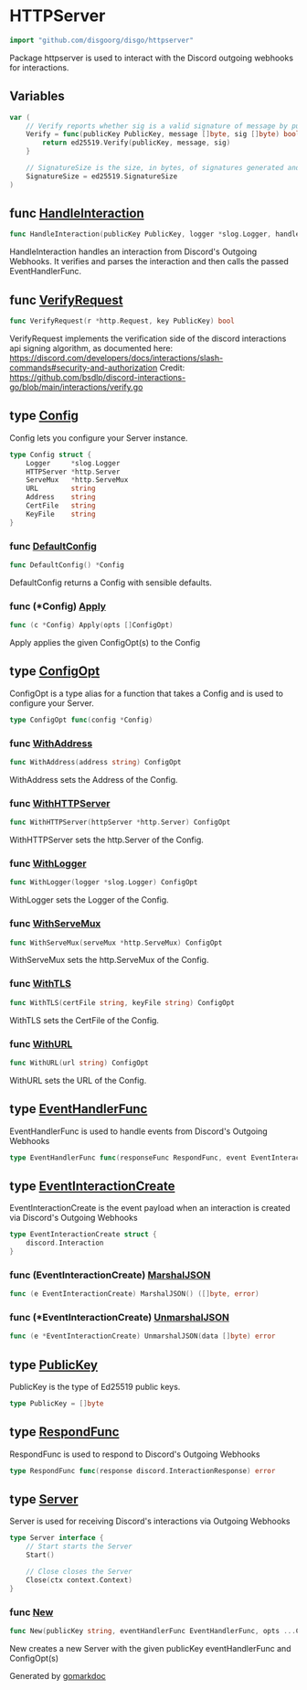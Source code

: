 # HTTPServer

```go
import "github.com/disgoorg/disgo/httpserver"
```

Package httpserver is used to interact with the Discord outgoing webhooks for interactions.

## Variables

<a name="Verify"></a>

```go
var (
    // Verify reports whether sig is a valid signature of message by publicKey. It
    Verify = func(publicKey PublicKey, message []byte, sig []byte) bool {
        return ed25519.Verify(publicKey, message, sig)
    }

    // SignatureSize is the size, in bytes, of signatures generated and verified by this package.
    SignatureSize = ed25519.SignatureSize
)
```

<a name="HandleInteraction"></a>
## func [HandleInteraction](<https://github.com/disgoorg/disgo/blob/master/httpserver/server.go#L105>)

```go
func HandleInteraction(publicKey PublicKey, logger *slog.Logger, handleFunc EventHandlerFunc) http.HandlerFunc
```

HandleInteraction handles an interaction from Discord's Outgoing Webhooks. It verifies and parses the interaction and then calls the passed EventHandlerFunc.

<a name="VerifyRequest"></a>
## func [VerifyRequest](<https://github.com/disgoorg/disgo/blob/master/httpserver/server.go#L55>)

```go
func VerifyRequest(r *http.Request, key PublicKey) bool
```

VerifyRequest implements the verification side of the discord interactions api signing algorithm, as documented here: https://discord.com/developers/docs/interactions/slash-commands#security-and-authorization Credit: https://github.com/bsdlp/discord-interactions-go/blob/main/interactions/verify.go

<a name="Config"></a>
## type [Config](<https://github.com/disgoorg/disgo/blob/master/httpserver/config.go#L20-L28>)

Config lets you configure your Server instance.

```go
type Config struct {
    Logger     *slog.Logger
    HTTPServer *http.Server
    ServeMux   *http.ServeMux
    URL        string
    Address    string
    CertFile   string
    KeyFile    string
}
```

<a name="DefaultConfig"></a>
### func [DefaultConfig](<https://github.com/disgoorg/disgo/blob/master/httpserver/config.go#L9>)

```go
func DefaultConfig() *Config
```

DefaultConfig returns a Config with sensible defaults.

<a name="Config.Apply"></a>
### func \(\*Config\) [Apply](<https://github.com/disgoorg/disgo/blob/master/httpserver/config.go#L34>)

```go
func (c *Config) Apply(opts []ConfigOpt)
```

Apply applies the given ConfigOpt\(s\) to the Config

<a name="ConfigOpt"></a>
## type [ConfigOpt](<https://github.com/disgoorg/disgo/blob/master/httpserver/config.go#L31>)

ConfigOpt is a type alias for a function that takes a Config and is used to configure your Server.

```go
type ConfigOpt func(config *Config)
```

<a name="WithAddress"></a>
### func [WithAddress](<https://github.com/disgoorg/disgo/blob/master/httpserver/config.go#L69>)

```go
func WithAddress(address string) ConfigOpt
```

WithAddress sets the Address of the Config.

<a name="WithHTTPServer"></a>
### func [WithHTTPServer](<https://github.com/disgoorg/disgo/blob/master/httpserver/config.go#L48>)

```go
func WithHTTPServer(httpServer *http.Server) ConfigOpt
```

WithHTTPServer sets the http.Server of the Config.

<a name="WithLogger"></a>
### func [WithLogger](<https://github.com/disgoorg/disgo/blob/master/httpserver/config.go#L41>)

```go
func WithLogger(logger *slog.Logger) ConfigOpt
```

WithLogger sets the Logger of the Config.

<a name="WithServeMux"></a>
### func [WithServeMux](<https://github.com/disgoorg/disgo/blob/master/httpserver/config.go#L55>)

```go
func WithServeMux(serveMux *http.ServeMux) ConfigOpt
```

WithServeMux sets the http.ServeMux of the Config.

<a name="WithTLS"></a>
### func [WithTLS](<https://github.com/disgoorg/disgo/blob/master/httpserver/config.go#L76>)

```go
func WithTLS(certFile string, keyFile string) ConfigOpt
```

WithTLS sets the CertFile of the Config.

<a name="WithURL"></a>
### func [WithURL](<https://github.com/disgoorg/disgo/blob/master/httpserver/config.go#L62>)

```go
func WithURL(url string) ConfigOpt
```

WithURL sets the URL of the Config.

<a name="EventHandlerFunc"></a>
## type [EventHandlerFunc](<https://github.com/disgoorg/disgo/blob/master/httpserver/server.go#L20>)

EventHandlerFunc is used to handle events from Discord's Outgoing Webhooks

```go
type EventHandlerFunc func(responseFunc RespondFunc, event EventInteractionCreate)
```

<a name="EventInteractionCreate"></a>
## type [EventInteractionCreate](<https://github.com/disgoorg/disgo/blob/master/httpserver/server.go#L27-L29>)

EventInteractionCreate is the event payload when an interaction is created via Discord's Outgoing Webhooks

```go
type EventInteractionCreate struct {
    discord.Interaction
}
```

<a name="EventInteractionCreate.MarshalJSON"></a>
### func \(EventInteractionCreate\) [MarshalJSON](<https://github.com/disgoorg/disgo/blob/master/httpserver/server.go#L40>)

```go
func (e EventInteractionCreate) MarshalJSON() ([]byte, error)
```



<a name="EventInteractionCreate.UnmarshalJSON"></a>
### func \(\*EventInteractionCreate\) [UnmarshalJSON](<https://github.com/disgoorg/disgo/blob/master/httpserver/server.go#L31>)

```go
func (e *EventInteractionCreate) UnmarshalJSON(data []byte) error
```



<a name="PublicKey"></a>
## type [PublicKey](<https://github.com/disgoorg/disgo/blob/master/httpserver/ed25519.go#L16>)

PublicKey is the type of Ed25519 public keys.

```go
type PublicKey = []byte
```

<a name="RespondFunc"></a>
## type [RespondFunc](<https://github.com/disgoorg/disgo/blob/master/httpserver/server.go#L23>)

RespondFunc is used to respond to Discord's Outgoing Webhooks

```go
type RespondFunc func(response discord.InteractionResponse) error
```

<a name="Server"></a>
## type [Server](<https://github.com/disgoorg/disgo/blob/master/httpserver/server.go#L45-L51>)

Server is used for receiving Discord's interactions via Outgoing Webhooks

```go
type Server interface {
    // Start starts the Server
    Start()

    // Close closes the Server
    Close(ctx context.Context)
}
```

<a name="New"></a>
### func [New](<https://github.com/disgoorg/disgo/blob/master/httpserver/server_impl.go#L14>)

```go
func New(publicKey string, eventHandlerFunc EventHandlerFunc, opts ...ConfigOpt) Server
```

New creates a new Server with the given publicKey eventHandlerFunc and ConfigOpt\(s\)

Generated by [gomarkdoc](<https://github.com/princjef/gomarkdoc>)
